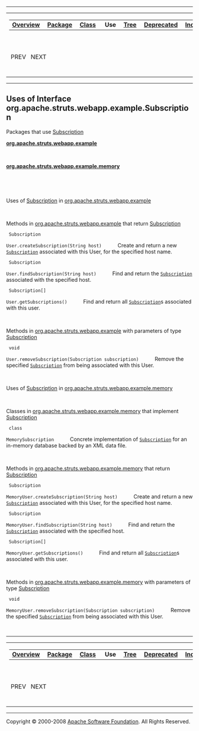 ------------------------------------------------------------------------

<span id="navbar_top"></span> [](#skip-navbar_top "Skip navigation links")

<table>
<colgroup>
<col width="50%" />
<col width="50%" />
</colgroup>
<tbody>
<tr class="odd">
<td align="left"><span id="navbar_top_firstrow"></span>
<table>
<tbody>
<tr class="odd">
<td align="left"><a href="../../../../../../overview-summary.html.md"><strong>Overview</strong></a> </td>
<td align="left"><a href="../package-summary.html.md"><strong>Package</strong></a> </td>
<td align="left"><a href="../../../../../../org/apache/struts/webapp/example/Subscription.html.md" title="interface in org.apache.struts.webapp.example"><strong>Class</strong></a> </td>
<td align="left"> <strong>Use</strong> </td>
<td align="left"><a href="../package-tree.html.md"><strong>Tree</strong></a> </td>
<td align="left"><a href="../../../../../../deprecated-list.html.md"><strong>Deprecated</strong></a> </td>
<td align="left"><a href="../../../../../../index-all.html.md"><strong>Index</strong></a> </td>
<td align="left"><a href="../../../../../../help-doc.html.md"><strong>Help</strong></a> </td>
</tr>
</tbody>
</table></td>
<td align="left"></td>
</tr>
<tr class="even">
<td align="left"> PREV   NEXT</td>
<td align="left"><a href="../../../../../../index.html.md?org/apache/struts/webapp/example//class-useSubscription.html"><strong>FRAMES</strong></a>    <a href="Subscription.html"><strong>NO FRAMES</strong></a>    
<a href="../../../../../../allclasses-noframe.html.md"><strong>All Classes</strong></a></td>
</tr>
</tbody>
</table>

<span id="skip-navbar_top"></span>

------------------------------------------------------------------------

**Uses of Interface
 org.apache.struts.webapp.example.Subscription**
------------------------------------------------

Packages that use [Subscription](../../../../../../org/apache/struts/webapp/example/Subscription.html.md "interface in org.apache.struts.webapp.example")

[**org.apache.struts.webapp.example**](#org.apache.struts.webapp.example)

  

[**org.apache.struts.webapp.example.memory**](#org.apache.struts.webapp.example.memory)

  

 

<span id="org.apache.struts.webapp.example"></span>

Uses of [Subscription](../../../../../../org/apache/struts/webapp/example/Subscription.html.md "interface in org.apache.struts.webapp.example") in [org.apache.struts.webapp.example](../../../../../../org/apache/struts/webapp/example/package-summary.html)

 

Methods in [org.apache.struts.webapp.example](../../../../../../org/apache/struts/webapp/example/package-summary.html.md) that return [Subscription](../../../../../../org/apache/struts/webapp/example/Subscription.html "interface in org.apache.struts.webapp.example")

` Subscription`

`User.createSubscription(String host)`
           Create and return a new [`Subscription`](../../../../../../org/apache/struts/webapp/example/Subscription.html.md "interface in org.apache.struts.webapp.example") associated with this User, for the specified host name.

` Subscription`

`User.findSubscription(String host)`
           Find and return the [`Subscription`](../../../../../../org/apache/struts/webapp/example/Subscription.html.md "interface in org.apache.struts.webapp.example") associated with the specified host.

` Subscription[]`

`User.getSubscriptions()`
           Find and return all [`Subscription`](../../../../../../org/apache/struts/webapp/example/Subscription.html.md "interface in org.apache.struts.webapp.example")s associated with this user.

 

Methods in [org.apache.struts.webapp.example](../../../../../../org/apache/struts/webapp/example/package-summary.html.md) with parameters of type [Subscription](../../../../../../org/apache/struts/webapp/example/Subscription.html "interface in org.apache.struts.webapp.example")

` void`

`User.removeSubscription(Subscription subscription)`
           Remove the specified [`Subscription`](../../../../../../org/apache/struts/webapp/example/Subscription.html.md "interface in org.apache.struts.webapp.example") from being associated with this User.

 

<span id="org.apache.struts.webapp.example.memory"></span>

Uses of [Subscription](../../../../../../org/apache/struts/webapp/example/Subscription.html.md "interface in org.apache.struts.webapp.example") in [org.apache.struts.webapp.example.memory](../../../../../../org/apache/struts/webapp/example/memory/package-summary.html)

 

Classes in [org.apache.struts.webapp.example.memory](../../../../../../org/apache/struts/webapp/example/memory/package-summary.html.md) that implement [Subscription](../../../../../../org/apache/struts/webapp/example/Subscription.html "interface in org.apache.struts.webapp.example")

` class`

`MemorySubscription`
           Concrete implementation of [`Subscription`](../../../../../../org/apache/struts/webapp/example/Subscription.html.md "interface in org.apache.struts.webapp.example") for an in-memory database backed by an XML data file.

 

Methods in [org.apache.struts.webapp.example.memory](../../../../../../org/apache/struts/webapp/example/memory/package-summary.html.md) that return [Subscription](../../../../../../org/apache/struts/webapp/example/Subscription.html "interface in org.apache.struts.webapp.example")

` Subscription`

`MemoryUser.createSubscription(String host)`
           Create and return a new [`Subscription`](../../../../../../org/apache/struts/webapp/example/Subscription.html.md "interface in org.apache.struts.webapp.example") associated with this User, for the specified host name.

` Subscription`

`MemoryUser.findSubscription(String host)`
           Find and return the [`Subscription`](../../../../../../org/apache/struts/webapp/example/Subscription.html.md "interface in org.apache.struts.webapp.example") associated with the specified host.

` Subscription[]`

`MemoryUser.getSubscriptions()`
           Find and return all [`Subscription`](../../../../../../org/apache/struts/webapp/example/Subscription.html.md "interface in org.apache.struts.webapp.example")s associated with this user.

 

Methods in [org.apache.struts.webapp.example.memory](../../../../../../org/apache/struts/webapp/example/memory/package-summary.html.md) with parameters of type [Subscription](../../../../../../org/apache/struts/webapp/example/Subscription.html "interface in org.apache.struts.webapp.example")

` void`

`MemoryUser.removeSubscription(Subscription subscription)`
           Remove the specified [`Subscription`](../../../../../../org/apache/struts/webapp/example/Subscription.html.md "interface in org.apache.struts.webapp.example") from being associated with this User.

 

------------------------------------------------------------------------

<span id="navbar_bottom"></span> [](#skip-navbar_bottom "Skip navigation links")

<table>
<colgroup>
<col width="50%" />
<col width="50%" />
</colgroup>
<tbody>
<tr class="odd">
<td align="left"><span id="navbar_bottom_firstrow"></span>
<table>
<tbody>
<tr class="odd">
<td align="left"><a href="../../../../../../overview-summary.html.md"><strong>Overview</strong></a> </td>
<td align="left"><a href="../package-summary.html.md"><strong>Package</strong></a> </td>
<td align="left"><a href="../../../../../../org/apache/struts/webapp/example/Subscription.html.md" title="interface in org.apache.struts.webapp.example"><strong>Class</strong></a> </td>
<td align="left"> <strong>Use</strong> </td>
<td align="left"><a href="../package-tree.html.md"><strong>Tree</strong></a> </td>
<td align="left"><a href="../../../../../../deprecated-list.html.md"><strong>Deprecated</strong></a> </td>
<td align="left"><a href="../../../../../../index-all.html.md"><strong>Index</strong></a> </td>
<td align="left"><a href="../../../../../../help-doc.html.md"><strong>Help</strong></a> </td>
</tr>
</tbody>
</table></td>
<td align="left"></td>
</tr>
<tr class="even">
<td align="left"> PREV   NEXT</td>
<td align="left"><a href="../../../../../../index.html.md?org/apache/struts/webapp/example//class-useSubscription.html"><strong>FRAMES</strong></a>    <a href="Subscription.html"><strong>NO FRAMES</strong></a>    
<a href="../../../../../../allclasses-noframe.html.md"><strong>All Classes</strong></a></td>
</tr>
</tbody>
</table>

<span id="skip-navbar_bottom"></span>

------------------------------------------------------------------------

Copyright © 2000-2008 [Apache Software Foundation](http://www.apache.org/). All Rights Reserved.
